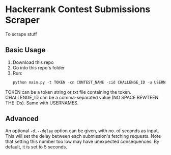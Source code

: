 # Hackerrank Contest Submissions Scraper
To scrape stuff

## Basic Usage
1. Download this repo
2. Go into this repo's folder
3. Run:
    ```py
    python main.py -t TOKEN -cn CONTEST_NAME -cid CHALLENGE_ID -u USERNAMES -o OUTPUT_FOLDER
    ```
TOKEN can be a token string or txt file containing the token.
CHALLENGE_ID can be a comma-separated value (NO SPACE BEWTEEN THE IDs). Same with USERNAMES.

## Advanced
An optional `-d,--delay` option can be given, with no. of seconds as input. This will set the delay between each submission's fetching requests. Note that setting this number too low may have unexpected consequences. By default, it is set to 5 seconds.
